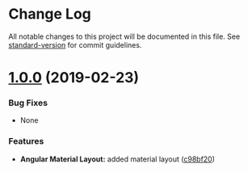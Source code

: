 # Change Log

All notable changes to this project will be documented in this file. See [standard-version](https://github.com/conventional-changelog/standard-version) for commit guidelines.

<a name="1.0.0"></a>
# [1.0.0](https://github.com/ashishsingh4u/sing-bus/compare/v0.0.0...v1.0.0) (2019-02-23)

### Bug Fixes
* None

### Features

* **Angular Material Layout:** added material layout ([c98bf20](https://github.com/ashishsingh4u/sing-bus/commit/c98bf20))
